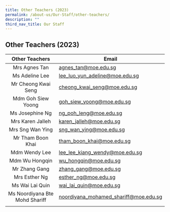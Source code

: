 ```yaml
---
title: Other Teachers (2023)
permalink: /about-us/Our-Staff/other-teachers/
description: ""
third_nav_title: Our Staff
---
```

## Other Teachers (2023)

| Other Teachers  | Email  |
|:-:|---|
| Mrs Agnes Tan  | [agnes\_tan@moe.edu.sg](mailto:agnes_tan@moe.edu.sg)  |
| Ms Adeline Lee  | [lee\_luo\_yun\_adeline@moe.edu.sg](mailto:lee_luo_yun_adeline@moe.edu.sg)  |
| Mr Cheong Kwai Seng  | [cheong\_kwai\_seng@moe.edu.sg](mailto:cheong_kwai_seng@moe.edu.sg)  |
| Mdm Goh Siew Yoong  | [goh\_siew\_yoong@moe.edu.sg](mailto:goh_siew_yoong@moe.edu.sg)  |
| Ms Josephine Ng  | [ng\_poh\_leng@moe.edu.sg](mailto:ng_poh_leng@moe.edu.sg)  |
| Mrs Karen Jalleh  | [karen\_jalleh@moe.edu.sg](mailto:karen_jalleh@moe.edu.sg)  |
| Mrs Sng Wan Ying  | [sng\_wan\_ying@moe.edu.sg](mailto:sng_wan_ying@moe.edu.sg)  |
| Mr Tham Boon Khai  | [tham\_boon\_khai@moe.edu.sg](mailto:tham_boon_khai@moe.edu.sg)  |
| Mdm Wendy Lee  | [lee\_lee\_kiang\_wendy@moe.edu.sg](mailto:lee_lee_kiang_wendy@moe.edu.sg)  |
| Mdm Wu Hongqin  | [wu\_hongqin@moe.edu.sg](mailto:wu_hongqin@moe.edu.sg)  |
| Mr Zhang Gang  | [zhang\_gang@moe.edu.sg](mailto:zhang_gang@moe.edu.sg)  |
| Mrs Esther Ng  | [esther\_ng@moe.edu.sg](mailto:esther_ng@moe.edu.sg)  |
| Ms Wai Lai Quin | [wai\_lai\_quin@moe.edu.sg](mailto:wai_lai_quin@moe.edu.sg)  |
| Ms Noordiyana Bte Mohd Shariff  | [noordiyana\_mohamed\_shariff@moe.edu.sg](mailto:noordiyana_mohamed_shariff@moe.edu.sg)  |
|   |   |